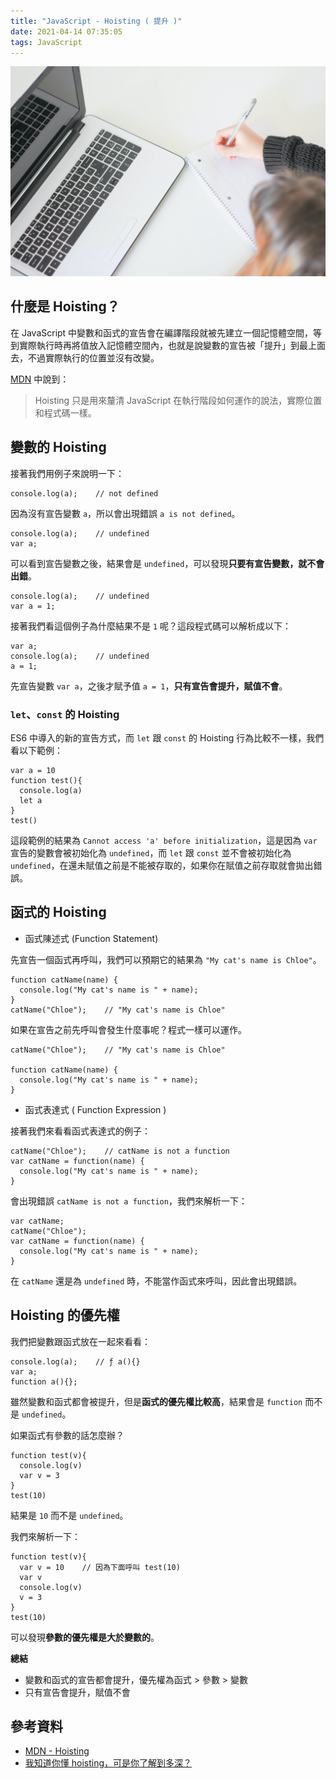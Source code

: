 ```yaml
---
title: "JavaScript - Hoisting ( 提升 )"
date: 2021-04-14 07:35:05
tags: JavaScript
---
```

![](/uploads/note.jpg)

## 什麼是 Hoisting？

在 JavaScript 中變數和函式的宣告會在編譯階段就被先建立一個記憶體空間，等到實際執行時再將值放入記憶體空間內，也就是說變數的宣告被「提升」到最上面去，不過實際執行的位置並沒有改變。
<!-- more -->
[MDN](https://developer.mozilla.org/zh-TW/docs/Glossary/Hoisting) 中說到：
>Hoisting 只是用來釐清 JavaScript 在執行階段如何運作的說法，實際位置和程式碼一樣。

## 變數的 Hoisting

接著我們用例子來說明一下：

```javascript=
console.log(a);    // not defined
```
因為沒有宣告變數 `a`，所以會出現錯誤 `a is not defined`。

```javascript=
console.log(a);    // undefined
var a;
```
可以看到宣告變數之後，結果會是 `undefined`，可以發現**只要有宣告變數，就不會出錯**。

```javascript=
console.log(a);    // undefined
var a = 1;
```
接著我們看這個例子為什麼結果不是 `1` 呢？這段程式碼可以解析成以下：

```javascript=
var a;
console.log(a);    // undefined
a = 1;
```
先宣告變數 `var a`，之後才賦予值 `a = 1`，**只有宣告會提升，賦值不會**。

### `let`、`const` 的 Hoisting 

ES6 中導入的新的宣告方式，而 `let` 跟 `const` 的 Hoisting 行為比較不一樣，我們看以下範例：

```javascript=
var a = 10
function test(){
  console.log(a)
  let a
}
test()
```
這段範例的結果為 `Cannot access 'a' before initialization`，這是因為 `var` 宣告的變數會被初始化為 `undefined`，而 `let` 跟 `const` 並不會被初始化為 `undefined`，在還未賦值之前是不能被存取的，如果你在賦值之前存取就會拋出錯誤。
## 函式的 Hoisting

* 函式陳述式 (Function Statement)

先宣告一個函式再呼叫，我們可以預期它的結果為 `"My cat's name is Chloe"`。

```javascript=
function catName(name) {
  console.log("My cat's name is " + name);
}
catName("Chloe");    // "My cat's name is Chloe"
```

如果在宣告之前先呼叫會發生什麼事呢？程式一樣可以運作。

```javascript=
catName("Chloe");    // "My cat's name is Chloe"

function catName(name) {
  console.log("My cat's name is " + name);
}
```

* 函式表達式 ( Function Expression )

接著我們來看看函式表達式的例子：

```javascript=
catName("Chloe");    // catName is not a function
var catName = function(name) {
  console.log("My cat's name is " + name);
}
```
會出現錯誤 `catName is not a function`，我們來解析一下：

```javascript=
var catName;
catName("Chloe");  
var catName = function(name) {
  console.log("My cat's name is " + name);
}
```
在 `catName` 還是為 `undefined` 時，不能當作函式來呼叫，因此會出現錯誤。

## Hoisting 的優先權

我們把變數跟函式放在一起來看看：

```javascript=
console.log(a);    // ƒ a(){}
var a;
function a(){};
```
雖然變數和函式都會被提升，但是**函式的優先權比較高**，結果會是 `function` 而不是 `undefined`。

如果函式有參數的話怎麼辦？

```javascript=
function test(v){
  console.log(v)
  var v = 3
}
test(10)
```
結果是 `10` 而不是 `undefined`。

我們來解析一下：

```javascript=
function test(v){
  var v = 10    // 因為下面呼叫 test(10)
  var v
  console.log(v)
  v = 3
}
test(10)
```
可以發現**參數的優先權是大於變數的**。

**總結**

* 變數和函式的宣告都會提升，優先權為函式 > 參數 > 變數
* 只有宣告會提升，賦值不會


## 參考資料
* [MDN - Hoisting](https://developer.mozilla.org/zh-TW/docs/Glossary/Hoisting)
* [我知道你懂 hoisting，可是你了解到多深？](https://blog.techbridge.cc/2018/11/10/javascript-hoisting/)